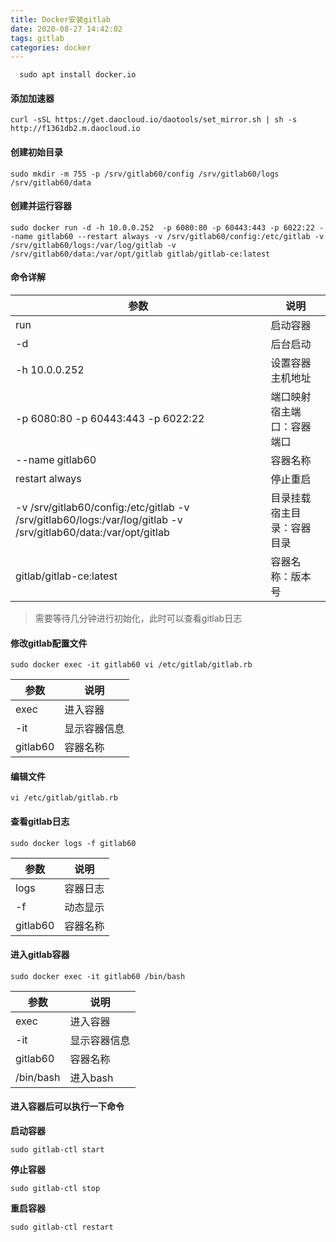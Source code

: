 ```yaml
---
title: Docker安装gitlab
date: 2020-08-27 14:42:02
tags: gitlab
categories: docker
---
```


```
  sudo apt install docker.io 
```
#### 添加加速器
```
curl -sSL https://get.daocloud.io/daotools/set_mirror.sh | sh -s http://f1361db2.m.daocloud.io
```
#### 创建初始目录
```
sudo mkdir -m 755 -p /srv/gitlab60/config /srv/gitlab60/logs /srv/gitlab60/data
```

#### 创建并运行容器
```
sudo docker run -d -h 10.0.0.252  -p 6080:80 -p 60443:443 -p 6022:22 --name gitlab60 --restart always -v /srv/gitlab60/config:/etc/gitlab -v /srv/gitlab60/logs:/var/log/gitlab -v /srv/gitlab60/data:/var/opt/gitlab gitlab/gitlab-ce:latest
```
#### 命令详解
| 参数 | 说明 |
| --- | --- |
| run | 启动容器 |
|  -d| 后台启动 |
| -h 10.0.0.252 |  设置容器主机地址|
| -p 6080:80 -p 60443:443 -p 6022:22 | 端口映射 宿主端口：容器端口 |
| --name gitlab60 |  容器名称|
|restart always  | 停止重启 |
| -v /srv/gitlab60/config:/etc/gitlab -v /srv/gitlab60/logs:/var/log/gitlab -v /srv/gitlab60/data:/var/opt/gitlab |目录挂载 宿主目录：容器目录|
|gitlab/gitlab-ce:latest| 容器名称：版本号 |

> 需要等待几分钟进行初始化，此时可以查看gitlab日志

#### 修改gitlab配置文件
```
sudo docker exec -it gitlab60 vi /etc/gitlab/gitlab.rb
```

|  参数| 说明 |
| --- | --- |
| exec | 进入容器|
| -it |  显示容器信息|
|  gitlab60| 容器名称 |

#### 编辑文件
```
vi /etc/gitlab/gitlab.rb
```
#### 查看gitlab日志
```
sudo docker logs -f gitlab60
```

| 参数 | 说明 |
| --- | --- |
| logs |  容器日志|
|  -f|  动态显示 |
| gitlab60 | 容器名称 |


#### 进入gitlab容器
```
sudo docker exec -it gitlab60 /bin/bash
```

|  参数|  说明|
| --- | --- |
| exec |  进入容器|
|  -it| 显示容器信息 |
| gitlab60 | 容器名称 |
| /bin/bash | 进入bash |

#### 进入容器后可以执行一下命令

**启动容器**
```
sudo gitlab-ctl start
```
**停止容器**
```
sudo gitlab-ctl stop
```
**重启容器**
```
sudo gitlab-ctl restart
```
